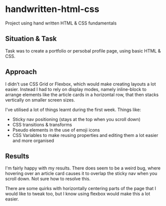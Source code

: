 # handwritten-html-css
Project using hand written HTML &amp; CSS fundamentals

## Situation & Task
Task was to create a portfolio or persobal profile page, using basic HTML & CSS.

## Approach
I didn't use CSS Grid or Flexbox, which would make creating layouts a lot easier. Instead I had to rely on display modes, namely inline-block to arrange elements like the article cards in a horizontal row, that then stacks vertically on smaller screen sizes.

I've utilised a lot of things learnt during the first week.
Things like:
- Sticky nav positioning (stays at the top when you scroll down)
- CSS transitions & transforms
- Pseudo elements in the use of emoji icons
- CSS Variables to make reusing properties and editing them a lot easier and more organised

## Results
I'm fairly happy with my results.
There does seem to be a weird bug, where hovering over an article card causes it to overlap the sticky nav when you scroll down. Not sure how to resolve this.

There are some quirks with horizontally centering parts of the page that I would like to tweak too, but I know using flexbox would make this a lot easier.